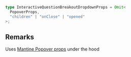 ```ts
type InteractiveQuestionBreakoutDropdownProps = Omit<
  PopoverProps,
  "children" | "onClose" | "opened"
>;
```

## Remarks

Uses [Mantine Popover props](https://v7.mantine.dev/core/popover/) under the hood
